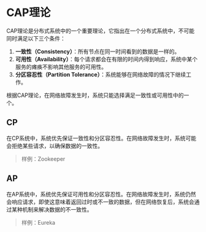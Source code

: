 # CAP理论

CAP理论是分布式系统中的一个重要理论，它指出在一个分布式系统中，不可能同时满足以下三个条件：

1. **一致性（Consistency）**：所有节点在同一时间看到的数据是一样的。
2. **可用性（Availability）**：每个请求都会在有限的时间内得到响应，系统中某个服务的瘫痪不影响其他服务的可用性。
3. **分区容忍性（Partition Tolerance）**：系统能够在网络故障的情况下继续工作。

根据CAP理论，在网络故障发生时，系统只能选择满足一致性或可用性中的一个。

## CP

在CP系统中，系统优先保证一致性和分区容忍性。在网络故障发生时，系统可能会拒绝某些请求，以确保数据的一致性。

> 样例：Zookeeper

## AP

在AP系统中，系统优先保证可用性和分区容忍性。在网络故障发生时，系统仍然会响应请求，即使这意味着返回过时或不一致的数据，但在网络恢复后，系统会通过某种机制来解决数据的不一致性。

> 样例：Eureka
